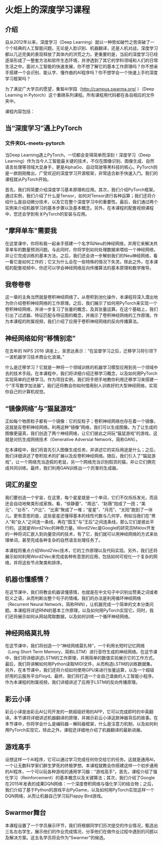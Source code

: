 # 火炬上的深度学习课程

## 介绍

自从2012年以来，深度学习（Deep Learning）就以一种势如破竹之势突破了一个个经典的人工智能问题。无论是人脸识别、机器翻译，还是人机对战，深度学习都以几近完美的表现释放了其体内的洪荒之力。更重要的是，当前的深度学习已经逐渐形成了一整套方法和软件生态环境，并渗透到了其它的学科领域和人们的日常生活之中。面对人工智能的快速发展，你不想了解它的基本工作原理吗？你不想亲手搭建一个会识别、能认字、懂作曲的AI程序吗？你不想学会一个快速上手的深度学习框架吗？

为了满足广大学员的愿望，集智AI学园（http://campus.swarma.org/ ）（Deep Learning in Pytorch）这个重磅系列课程。所有课程用代码都在各自相应的文件夹中。

课程内容包括：

## 当“深度学习”遇上PyTorch

### 文件夹DL-meets-pytorch
当Deep Learning遇上PyTorch，一切都会变得简单而深刻！深度学习（Deep Learning）作为当今人工智能最关键的技术，不仅在图像识别、图像生成、自然语言处理等领域大显身手，更是AlphaGo、自动驾驶等黑科技的核心。PyTorch则是一款刚刚推出，广受欢迎的深度学习开源框架，非常适合新手快速入门。我们的课程就从PyTorch开始。

首先，我们将简要介绍深度学习基本原理和应用。其次，我们介绍PyTorch框架。通过实例，我们介绍了什么是Tensor，如何对Tensor进行各种运算；我们还将介绍什么是自动微分技术，以及它在整个深度学习中的重要性。最后，我们通过两个实例来介绍机器学习的基本步骤以及基本概念。另外，在本课程的配套视频课程中，您还会学到有关PyTorch的安装与应用。

## "摩拜单车"需要我
在这堂课中，你将和我一起亲手搭建一个名字叫Neu的神经网络，并用它来解决共享单车的数量预测问题。与此同时，你将学到如何处理数据来喂给一个神经网络，并让它完成训练的基本方法。之后，我们还会进一步解剖我们的Neu神经网络，看一看它是如何工作的；它又为什么会在一些特殊的情况下失灵。除此之外，在本课程的配套视频中，你还可以学会神经网络反向传播算法的基本原理和数学推导。

## 我卷卷卷
这一章的主角当然就是卷积神经网络了。从卷积到池化操作，本课程将深入潜出地为你介绍卷积神经网络的工作原理。之后，我们展示了如何用PyTorch来实现一个卷积神经网络，并进一步复习了张量的概念，及其张量运算。在这个基础上，我们引出了过滤器、特征匹配与特征图的概念，并揭示了卷积神经网络的工作原理。作为本课程的附属视频，我们介绍了应用于卷积神经网络的反向传播算法。

## 神经网络如何“移情别恋”
在去年的 NIPS 2016 讲座上，吴恩达表示：“在监督学习之后，迁移学习将引领下一波机器学习技术商业化浪潮。” 

什么是迁移学习？它就是一种将一个领域训练的机器学习模型应用到另一个领域中去的技术手段。在本课程中，我们将详细介绍迁移学习概念，以及如何用PyTorch实现简单的迁移学习。作为项目实例，我们将手把手地教你利用迁移学习来搭建一个“手写数字加法器”。我们还将教会你如何借用别人训练好的大型神经网络，实现你自己的计算机视觉。

## “镜像网络”与“猫鼠游戏”
正如每个物质粒子都有一个镜像：它的反粒子；卷积神经网络也存在着一个镜像，这就是反卷积神经网络。利用这种“镜像”网络，我们可以生成图像。为了让生成的图像更逼真，我们创造了两个神经网络，让它们彼此之间玩“猫鼠游戏”的游戏，这就是对抗生成网络技术（Generative Adversial Network，简称GAN）。

在本课程中，我们将首先引入图像生成任务，并讲述它的实际用途是什么；之后，我们详细讲述了卷积技术的扩展以及反卷积神经网络。随后，我们引入了“猫鼠游戏”，让一个网络充当造假的老鼠，另一个网络充当识别假货的猫，并让它们俩完成共同训练。最终，我们利用GAN训练出一个厉害的生成器。

## 词汇的星空
我们要创造一个宇宙，在这里，每个星星就是一个单词，它们不仅烁烁发光，而且还会自动地聚类形成家族。看，“徐静蕾”、“周迅”、“赵薇”抱成了一团；“美元”、“台币”、“卢比”、“比索”聚成了一堆；“星星”、“月亮”、“太阳”跑到了一块儿。更有意思的是，这些星星还懂得基本的线性代数与几何学，例如当我们在“男人”和“女人”之间连一条线，再在“国王”与“王后”之间连条线，那么它们是彼此平行的。这就是Word2Vec的神奇力量。Word2Vec是Google的研究员Miklov开发的一种将词汇嵌入到向量空间的技术，有了它，我们就可以用神经网络的方式来处理单词，甚至完成各种复杂的自然语言处理任务了。

本课程将重点介绍Word2Vec技术，它的工作原理以及代码实现。另外，我们还将展示如何利用Word2Vec来完成各种有意思的应用，包括如何可视化一个复杂的网络，并将这些节点聚类和排序。

## 机器也懂感情？
在这节课中，我们将教会机器读懂感情，也就是在中文句子中识别出赞美之词或者贬义之语，从而判断出整个句子的情绪。我们的办法是利用循环神经网络（Recurrent Neural Network，简称RNN），让机器完成一个简单的文本分类问题。本课程将详述RNN的基本工作原理，以及如何用PyTorch实现它。同时，我们还将展示如何从网站爬取数据，以及如何训练一个循环神经网络。

## 神经网络莫扎特
在这节课中，我们将创造一个“神经网络莫扎特”，一个利用长短时记忆网络（Long Short Term Memory，简称LSTM）进行音符生成的神经网络。在这节课中，我们将详细讲述LSTM的工作原理，并用简单的数值实验展示它的工作方式。最后，我们将讲解如何用Python读取MIDI文件，从而构造LSTM的训练数据集。另外，在本节课中，我们还将介绍如何使用GPU来进行张量运算，以及一个超级好用的云服务平台Floyd。最终，我们将打造一个会自己谱曲的人工智能小程序。作为本课程的附属视频，我们详细讲述了应用于LSTM的反向传播原理。

## 彩云小译
彩云小译是由彩云AI公司开发的一款超级好用的APP，它可以完成即时的中英翻译。本节课将详细讲述机器翻译的原理，并揭示彩云小译这款神器背后的故事。在本节课中，你将学会什么是编码器－解码器框架，什么是注意力机制，以及如何利用PyTorch实现它。除此之外，课程还详细地介绍了机器翻译的最新进展。

## 游戏高手
设想这样一个AI程序，它可以通过学习完成任何你交给它的任务。这就是通用AI，一个让无数科学家们醉生梦死的终极梦想。本课程就教会你搭建这样一个初步通用的AI程序，一个可以玩各种游戏的通用学习器：“游戏高手”。首先，课程介绍了强化学习（Reinforcement）的基本概念以及关键算法；其次，我们介绍了Google在2015年发表的成果DQN网络：一个深度卷积网络与强化学习的结合物；之后，我们介绍了基于Python的游戏平台PyGame，以及如何用PyTorch实现这样一个DQN网络，从而让机器自己学习玩Flappy Bird游戏。

## Swarmer舞台
本课程设置了一个学员展示环节，我们将根据同学们历次提交的作业情况，甄选出三名左右学生，展示他们的作业完成情况，分享他们在做作业过程中遇到的问题以及解决方案。这五名学员将会作为“Swarmer”的候选。
